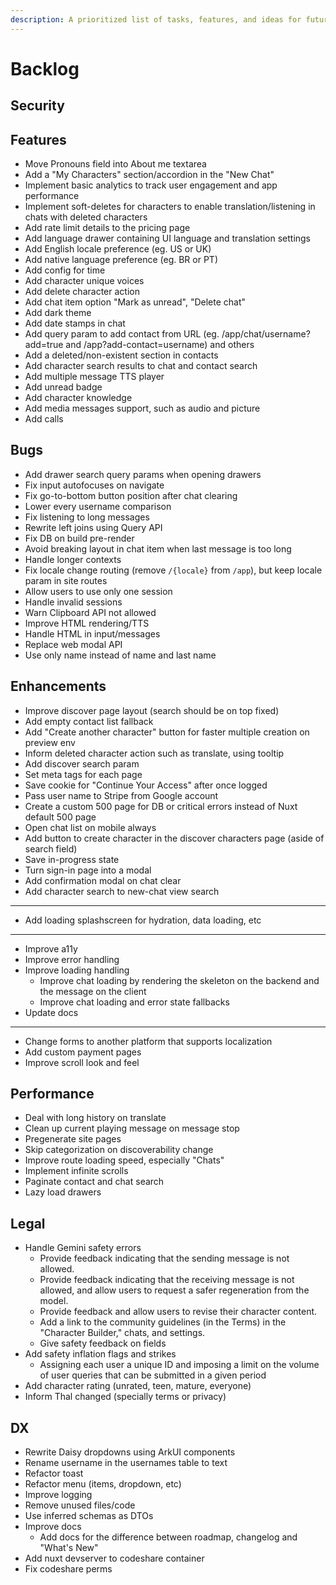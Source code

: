 ```yaml
---
description: A prioritized list of tasks, features, and ideas for future development.
---
```


# Backlog

## Security

## Features

- Move Pronouns field into About me textarea
- Add a "My Characters" section/accordion in the "New Chat"
- Implement basic analytics to track user engagement and app performance
- Implement soft-deletes for characters to enable translation/listening in chats with deleted characters
- Add rate limit details to the pricing page
- Add language drawer containing UI language and translation settings
- Add English locale preference (eg. US or UK)
- Add native language preference (eg. BR or PT)
- Add config for time
- Add character unique voices
- Add delete character action
- Add chat item option "Mark as unread", "Delete chat"
- Add dark theme
- Add date stamps in chat
- Add query param to add contact from URL (eg. /app/chat/username?add=true and /app?add-contact=username) and others
- Add a deleted/non-existent section in contacts
- Add character search results to chat and contact search
- Add multiple message TTS player
- Add unread badge
- Add character knowledge
- Add media messages support, such as audio and picture
- Add calls

## Bugs

- Add drawer search query params when opening drawers
- Fix input autofocuses on navigate
- Fix go-to-bottom button position after chat clearing
- Lower every username comparison
- Fix listening to long messages
- Rewrite left joins using Query API
- Fix DB on build pre-render
- Avoid breaking layout in chat item when last message is too long
- Handle longer contexts
- Fix locale change routing (remove `/{locale}` from `/app`), but keep locale param in site routes
- Allow users to use only one session
- Handle invalid sessions
- Warn Clipboard API not allowed
- Improve HTML rendering/TTS
- Handle HTML in input/messages
- Replace web modal API
- Use only name instead of name and last name

## Enhancements

- Improve discover page layout (search should be on top fixed)
- Add empty contact list fallback
- Add "Create another character" button for faster multiple creation on preview env
- Inform deleted character action such as translate, using tooltip
- Add discover search param
- Set meta tags for each page
- Save cookie for "Continue Your Access" after once logged
- Pass user name to Stripe from Google account
- Create a custom 500 page for DB or critical errors instead of Nuxt default 500 page
- Open chat list on mobile always
- Add button to create character in the discover characters page (aside of search field)
- Save in-progress state
- Turn sign-in page into a modal
- Add confirmation modal on chat clear
- Add character search to new-chat view search
- ---
- Add loading splashscreen for hydration, data loading, etc
- ---
- Improve a11y
- Improve error handling
- Improve loading handling
  - Improve chat loading by rendering the skeleton on the backend and the message on the client
  - Improve chat loading and error state fallbacks
- Update docs
- ---
- Change forms to another platform that supports localization
- Add custom payment pages
- Improve scroll look and feel

## Performance

- Deal with long history on translate
- Clean up current playing message on message stop
- Pregenerate site pages
- Skip categorization on discoverability change
- Improve route loading speed, especially "Chats"
- Implement infinite scrolls
- Paginate contact and chat search
- Lazy load drawers

## Legal

- Handle Gemini safety errors
  - Provide feedback indicating that the sending message is not allowed.
  - Provide feedback indicating that the receiving message is not allowed, and allow users to request a safer regeneration from the model.
  - Provide feedback and allow users to revise their character content.
  - Add a link to the community guidelines (in the Terms) in the "Character Builder," chats, and settings.
  - Give safety feedback on fields
- Add safety inflation flags and strikes
  - Assigning each user a unique ID and imposing a limit on the volume of user queries that can be submitted in a given period
- Add character rating (unrated, teen, mature, everyone)
- Inform Thal changed (specially terms or privacy)

## DX

- Rewrite Daisy dropdowns using ArkUI components
- Rename username in the usernames table to text
- Refactor toast
- Refactor menu (items, dropdown, etc)
- Improve logging
- Remove unused files/code
- Use inferred schemas as DTOs
- Improve docs
  - Add docs for the difference between roadmap, changelog and "What's New"
- Add nuxt devserver to codeshare container
- Fix codeshare perms
